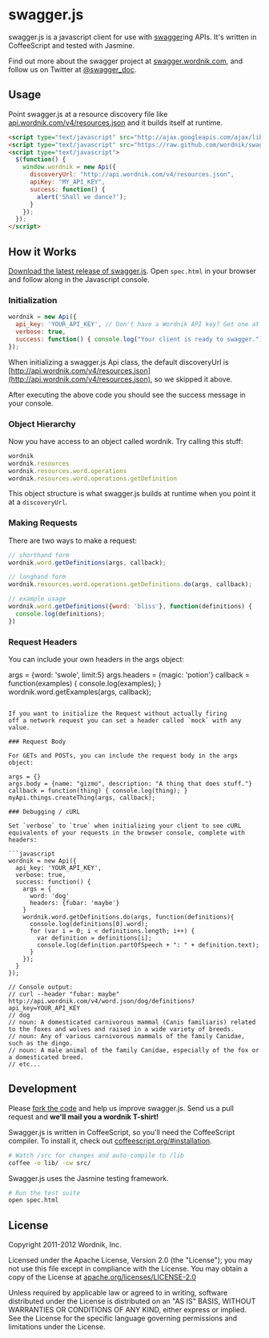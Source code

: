 swagger.js
==========

swagger.js is a javascript client for use with [swagger](http://swagger.wordnik.com)ing APIs.
It's written in CoffeeScript and tested with Jasmine.

Find out more about the swagger project at [swagger.wordnik.com](http://swagger.wordnik.com), 
and follow us on Twitter at [@swagger_doc](https://twitter.com/#!/swagger_doc).

Usage
-----

Point swagger.js at a resource discovery file like
[api.wordnik.com/v4/resources.json](http://api.wordnik.com/v4/resources.json)
and it builds itself at runtime.

```html
<script type="text/javascript" src="http://ajax.googleapis.com/ajax/libs/jquery/1.7.1/jquery.min.js"></script>
<script type="text/javascript" src="https://raw.github.com/wordnik/swagger.js/blob/master/lib/swagger.js"></script>
<script type="text/javascript">
  $(function() { 
    window.wordnik = new Api({
      discoveryUrl: "http://api.wordnik.com/v4/resources.json",
      apiKey: "MY_API_KEY",
      success: function() {
        alert('Shall we dance?');
      }
    });
  });
</script>
```

How it Works
------------

[Download the latest release of swagger.js](https://raw.github.com/wordnik/swagger.js/blob/master/lib/swagger.js).
Open `spec.html` in your browser and follow along in the Javascript console.

### Initialization

```javascript
wordnik = new Api({
  api_key: 'YOUR_API_KEY', // Don't have a Wordnik API key? Get one at developer.wordnik.com
  verbose: true,
  success: function() { console.log("Your client is ready to swagger."); }
});
```

When initializing a swagger.js Api class, the default discoveryUrl is 
[http://api.wordnik.com/v4/resources.json](http://api.wordnik.com/v4/resources.json), 
so we skipped it above.

After executing the above code you should see the success message in your console.

### Object Hierarchy

Now you have access to an object called wordnik. Try calling this stuff:

```javascript
wordnik
wordnik.resources
wordnik.resources.word.operations
wordnik.resources.word.operations.getDefinition

```

This object structure is what swagger.js builds at runtime when you
point it at a `discoveryUrl`.

### Making Requests

There are two ways to make a request:

```javascript
// shorthand form
wordnik.word.getDefinitions(args, callback);

// longhand form
wordnik.resources.word.operations.getDefinitions.do(args, callback);

// example usage
wordnik.word.getDefinitions({word: 'bliss'}, function(definitions) {
  console.log(definitions);
})
```

### Request Headers

You can include your own headers in the args object:

args = {word: 'swole', limit:5}
args.headers = {magic: 'potion'}
callback = function(examples) { console.log(examples); }
wordnik.word.getExamples(args, callback);
```

If you want to initialize the Request without actually firing 
off a network request you can set a header called `mock` with any value.

### Request Body

For GETs and POSTs, you can include the request body in the args object:

args = {}
args.body = {name: "gizmo", description: "A thing that does stuff."}
callback = function(thing) { console.log(thing); }
myApi.things.createThing(args, callback);

### Debugging / cURL

Set `verbose` to `true` when initializing your client to see cURL
equivalents of your requests in the browser console, complete with headers:

```javascript
wordnik = new Api({
  api_key: 'YOUR_API_KEY',
  verbose: true,
  success: function() {
    args = {
      word: 'dog'
      headers: {fubar: 'maybe'}
    }
    wordnik.word.getDefinitions.do(args, function(definitions){
      console.log(definitions[0].word);
      for (var i = 0; i < definitions.length; i++) {
        var definition = definitions[i];
        console.log(definition.partOfSpeech + ": " + definition.text);
      }
    });
  }
});

// Console output:
// curl --header "fubar: maybe" http://api.wordnik.com/v4/word.json/dog/definitions?api_key=YOUR_API_KEY
// dog
// noun: A domesticated carnivorous mammal (Canis familiaris) related to the foxes and wolves and raised in a wide variety of breeds.
// noun: Any of various carnivorous mammals of the family Canidae, such as the dingo.
// noun: A male animal of the family Canidae, especially of the fox or a domesticated breed.
// etc...
```


Development
-----------

Please [fork the code](https://github.com/wordnik/swagger.js) and help us improve 
swagger.js. Send us a pull request and **we'll mail you a wordnik T-shirt!**

Swagger.js is written in CoffeeScript, so you'll need the 
CoffeeScript compiler. To install it, check out 
[coffeescript.org/#installation](http://coffeescript.org/#installation).

```bash
# Watch /src for changes and auto-compile to /lib
coffee -o lib/ -cw src/
```

Swagger.js uses the Jasmine testing framework.

```bash
# Run the test suite
open spec.html
```

License
-------

Copyright 2011-2012 Wordnik, Inc.

Licensed under the Apache License, Version 2.0 (the "License");
you may not use this file except in compliance with the License.
You may obtain a copy of the License at 
[apache.org/licenses/LICENSE-2.0](http://www.apache.org/licenses/LICENSE-2.0)

Unless required by applicable law or agreed to in writing, software
distributed under the License is distributed on an "AS IS" BASIS,
WITHOUT WARRANTIES OR CONDITIONS OF ANY KIND, either express or implied.
See the License for the specific language governing permissions and
limitations under the License.